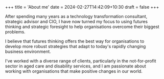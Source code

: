 +++
title = 'About me'
date = 2024-02-27T14:42:09+10:30
draft = false
+++

After spending many years as a technology transformation consultant, strategic advisor and CIO, I have now turned my focus to using futures thinking and strategic foresight to help organisations overcome their biggest problems.

I believe that futures thinking offers the best way for organisations to develop more robust strategies that adapt to today's rapidly changing business environment.

I've worked with a diverse range of clients, particularly in the not-for-profit sector in aged care and disability services, and I am passionate about working with organisations that make positive changes in our world.
